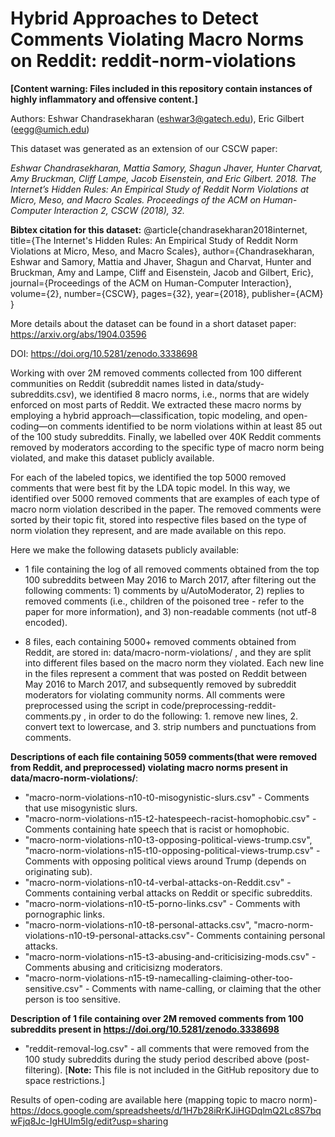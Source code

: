 # Hybrid Approaches to Detect Comments Violating Macro Norms on Reddit: reddit-norm-violations

**[Content warning: Files included in this repository contain instances of highly inflammatory and offensive content.]**

Authors: Eshwar Chandrasekharan (eshwar3@gatech.edu), Eric Gilbert (eegg@umich.edu)

This dataset was generated as an extension of our CSCW paper:

*Eshwar Chandrasekharan, Mattia Samory, Shagun Jhaver, Hunter Charvat, Amy Bruckman, Cliff Lampe, Jacob Eisenstein, and Eric Gilbert. 2018. The Internet’s Hidden Rules: An Empirical Study of Reddit Norm Violations at Micro, Meso, and Macro Scales. Proceedings of the ACM on Human-Computer Interaction 2, CSCW (2018), 32.*

**Bibtex citation for this dataset:**
@article{chandrasekharan2018internet,
  title={The Internet's Hidden Rules: An Empirical Study of Reddit Norm Violations at Micro, Meso, and Macro Scales},
  author={Chandrasekharan, Eshwar and Samory, Mattia and Jhaver, Shagun and Charvat, Hunter and Bruckman, Amy and Lampe, Cliff and Eisenstein, Jacob and Gilbert, Eric},
  journal={Proceedings of the ACM on Human-Computer Interaction},
  volume={2},
  number={CSCW},
  pages={32},
  year={2018},
  publisher={ACM}
}

More details about the dataset can be found in a short dataset paper: https://arxiv.org/abs/1904.03596

DOI: https://doi.org/10.5281/zenodo.3338698

Working with over 2M removed comments collected from 100 different communities on Reddit (subreddit names listed in data/study-subreddits.csv), we identified 8 macro norms, i.e., norms that are widely enforced on most parts of Reddit. We extracted these macro norms by employing a hybrid approach—classification, topic modeling, and open-coding—on comments identified to be norm violations within at least 85 out of the 100 study subreddits. Finally, we labelled over 40K Reddit comments removed by moderators according to the specific type of macro norm being violated, and make this dataset publicly available.

For each of the labeled topics, we identified the top 5000 removed comments that were best fit by the LDA topic model. In this way, we identified over 5000 removed comments that are examples of each type of macro norm violation described in the paper. The removed comments were sorted by their topic fit, stored into respective files based on the type of norm violation they represent, and are made available on this repo.

Here we make the following datasets publicly available:

* 1 file containing the log of all removed comments obtained from the top 100 subreddits between May 2016 to March 2017, after filtering out the following comments: 1) comments by u/AutoModerator, 2) replies to removed comments (i.e., children of the poisoned tree - refer to the paper for more information), and 3) non-readable comments (not utf-8 encoded).

* 8 files, each containing 5000+ removed comments obtained from Reddit, are stored in: data/macro-norm-violations/ , and they are split into different files based on the macro norm they violated. Each new line in the files represent a comment that was posted on Reddit between May 2016 to March 2017, and subsequently removed by subreddit moderators for violating community norms. All comments were preprocessed using the script in code/preprocessing-reddit-comments.py , in order to do the following: 1. remove new lines, 2. convert text to lowercase, and 3. strip numbers and punctuations from comments.

**Descriptions of each file containing 5059 comments(that were removed from Reddit, and preprocessed) violating macro norms present in data/macro-norm-violations/**: 
* "macro-norm-violations-n10-t0-misogynistic-slurs.csv" - Comments that use misogynistic slurs.
* "macro-norm-violations-n15-t2-hatespeech-racist-homophobic.csv" - Comments containing hate speech that is racist or homophobic.
* "macro-norm-violations-n10-t3-opposing-political-views-trump.csv", "macro-norm-violations-n15-t10-opposing-political-views-trump.csv" -  Comments with opposing political views around Trump (depends on originating sub).
* "macro-norm-violations-n10-t4-verbal-attacks-on-Reddit.csv" - Comments containing verbal attacks on Reddit or specific subreddits.
* "macro-norm-violations-n10-t5-porno-links.csv" - Comments with pornographic links.
* "macro-norm-violations-n10-t8-personal-attacks.csv", "macro-norm-violations-n10-t9-personal-attacks.csv"- Comments containing personal attacks.
* "macro-norm-violations-n15-t3-abusing-and-criticisizing-mods.csv" - Comments abusing and criticisizng moderators.
* "macro-norm-violations-n15-t9-namecalling-claiming-other-too-sensitive.csv" - Comments with name-calling, or claiming that the other person is too sensitive.

**Description of 1 file containing over 2M removed comments from 100 subreddits present in https://doi.org/10.5281/zenodo.3338698**

* "reddit-removal-log.csv" - all comments that were removed from the 100 study subreddits during the study period described above (post-filtering). [**Note:** This file is not included in the GitHub repository due to space restrictions.]

Results of open-coding are available here (mapping topic to macro norm)- https://docs.google.com/spreadsheets/d/1H7b28iRrKJiHGDqlmQ2Lc8S7bqwFjq8Jc-IgHUIm5Ig/edit?usp=sharing
